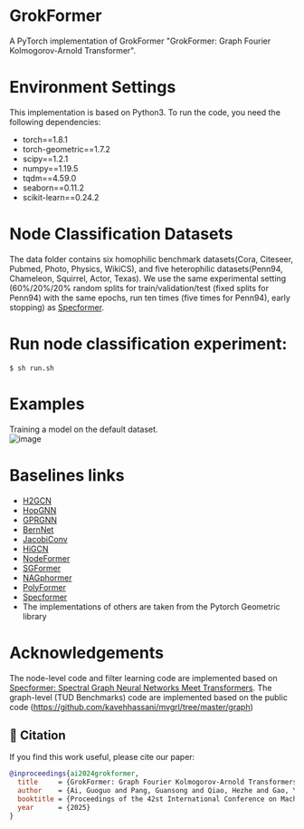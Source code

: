 # GrokFormer
A PyTorch implementation of GrokFormer "GrokFormer: Graph Fourier Kolmogorov-Arnold Transformer". <br>
# Environment Settings
This implementation is based on Python3. To run the code, you need the following dependencies: <br>
* torch==1.8.1
* torch-geometric==1.7.2
* scipy==1.2.1
* numpy==1.19.5
* tqdm==4.59.0
* seaborn==0.11.2
* scikit-learn==0.24.2
# Node Classification Datasets
The data folder contains six homophilic benchmark datasets(Cora, Citeseer, Pubmed, Photo, Physics, WikiCS), and five heterophilic datasets(Penn94, Chameleon, Squirrel, Actor, Texas). We use the same experimental setting (60\%/20\%/20\% random splits for train/validation/test (fixed splits for Penn94) with the same epochs, run ten times (five times for Penn94), early stopping) as [Specformer](https://github.com/DSL-Lab/Specformer).  
# Run node classification experiment:
    $ sh run.sh
# Examples
 Training a model on the default dataset.  
![image](https://github.com/GGA23/GrokFormer/blob/main/GrokFormer_demo.gif)
# Baselines links
* [H2GCN](https://github.com/GitEventhandler/H2GCN-PyTorch)
* [HopGNN](https://github.com/JC-202/HopGNN)
* [GPRGNN](https://github.com/jianhao2016/GPRGNN)
* [BernNet](https://github.com/ivam-he/BernNet)
* [JacobiConv](https://github.com/GraphPKU/JacobiConv)
* [HiGCN](https://github.com/Yiminghh/HiGCN)
* [NodeFormer](https://github.com/qitianwu/NodeFormer)
* [SGFormer](https://github.com/qitianwu/SGFormer)
* [NAGphormer](https://github.com/JHL-HUST/NAGphormer)
* [PolyFormer](https://github.com/air029/PolyFormer)
* [Specformer](https://github.com/DSL-Lab/Specformer)
* The implementations of others are taken from the Pytorch Geometric library

# Acknowledgements
The node-level code and filter learning code are implemented based on [Specformer: Spectral Graph Neural Networks Meet Transformers](https://github.com/DSL-Lab/Specformer).
The graph-level (TUD Benchmarks) code are implemented based on the public code (https://github.com/kavehhassani/mvgrl/tree/master/graph)

## 📖 Citation

If you find this work useful, please cite our paper:

```bibtex
@inproceedings{ai2024grokformer,
  title     = {GrokFormer: Graph Fourier Kolmogorov-Arnold Transformers},
  author    = {Ai, Guoguo and Pang, Guansong and Qiao, Hezhe and Gao, Yuan and Yan, Hui},
  booktitle = {Proceedings of the 42st International Conference on Machine Learning (ICML)},
  year      = {2025}
}


